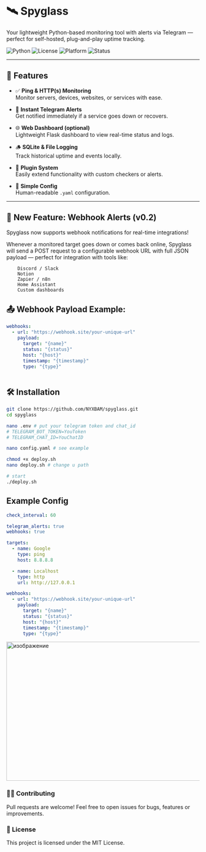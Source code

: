 # 🛰 Spyglass

Your lightweight Python-based monitoring tool with alerts via Telegram — perfect for self-hosted, plug-and-play uptime tracking.

![Python](https://img.shields.io/badge/python-3.7%2B-green)
![License](https://img.shields.io/badge/license-MIT-blue)
![Platform](https://img.shields.io/badge/platform-linux%20%7C%20raspberry--pi-lightgrey)
![Status](https://img.shields.io/badge/status-beta-orange)


---

## 🚀 Features

- ✅ **Ping & HTTP(s) Monitoring**  
  Monitor servers, devices, websites, or services with ease.
  
- 🔔 **Instant Telegram Alerts**  
  Get notified immediately if a service goes down or recovers.

- 🌐 **Web Dashboard (optional)**  
  Lightweight Flask dashboard to view real-time status and logs.

- 🪵 **SQLite & File Logging**  
  Track historical uptime and events locally.

- 🧩 **Plugin System**  
  Easily extend functionality with custom checkers or alerts.

- 🧠 **Simple Config**  
  Human-readable `.yaml` configuration.

---
## 🔔 New Feature: Webhook Alerts (v0.2)

Spyglass now supports webhook notifications for real-time integrations!

Whenever a monitored target goes down or comes back online, Spyglass will send a POST request to a configurable webhook URL with full JSON payload — perfect for integration with tools like:
```
    Discord / Slack
    Notion
    Zapier / n8n
    Home Assistant
    Custom dashboards
```

## 📤 Webhook Payload Example:

``` yaml
webhooks:
  - url: "https://webhook.site/your-unique-url"
    payload:
      target: "{name}"
      status: "{status}"
      host: "{host}"
      timestamp: "{timestamp}"
      type: "{type}"
  
```

## 🛠 Installation

   ```bash
   git clone https://github.com/NYXBAM/spyglass.git
   cd spyglass

   nano .env # put your telegram token and chat_id
   # TELEGRAM_BOT_TOKEN=YouToken
   # TELEGRAM_CHAT_ID=YouChatID

   nano config.yaml # see example

   chmod +x deploy.sh 
   nano deploy.sh # change u path 

   # start 
   ./deploy.sh

   ```

## Example Config

```yaml
check_interval: 60

telegram_alerts: true 
webhooks: true

targets:
  - name: Google
    type: ping
    host: 8.8.8.8

  - name: Localhost
    type: http
    url: http://127.0.0.1

webhooks:
  - url: "https://webhook.site/your-unique-url"
    payload:
      target: "{name}"
      status: "{status}"
      host: "{host}"
      timestamp: "{timestamp}"
      type: "{type}"


```

<img width="1368" height="363" alt="изображение" src="https://github.com/user-attachments/assets/bb85036a-c275-422e-b275-4c79cec5a557" />


### 🧑‍💻 Contributing

Pull requests are welcome! Feel free to open issues for bugs, features or improvements.

### 📄 License

This project is licensed under the MIT License.

